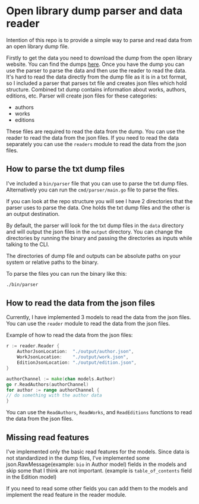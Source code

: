 # Open library dump parser and data reader

Intention of this repo is to provide a simple way to parse and read data from an open library dump file.

Firstly to get the data you need to download the dump from the open library website. You can find the
dumps [here](https://openlibrary.org/developers/dumps).
Once you have the dump you can use the parser to parse the data and then use the reader to read the data.
It's hard to read the data directly from the dump file as it is in a txt format, so I included a parser that parses txt
file and creates json files which hold structure.
Combined txt dump contains information about works, authors, editions, etc.
Parser will create json files for these categories:

- authors
- works
- editions

These files are required to read the data from the dump.
You can use the reader to read the data from the json files.
If you need to read the data separately you can use the `readers` module to read the data from the json files.

## How to parse the txt dump files

I've included a `bin/parser` file that you can use to parse the txt dump files.
Alternatively you can run the `cmd/parser/main.go` file to parse the files.

If you can look at the repo structure you will see I have 2 directories that the parser uses to parse the data.
One holds the txt dump files and the other is an output destination.

By default, the parser will look for the txt dump files in the `data` directory and will output the json files in
the `output` directory.
You can change the directories by running the binary and passing the directories as inputs while talking to the CLI.

The directories of dump file and outputs can be absolute paths on your system or relative paths to the binary.

To parse the files you can run the binary like this:

```bash
./bin/parser
```

## How to read the data from the json files

Currently, I have implemented 3 models to read the data from the json files.
You can use the `reader` module to read the data from the json files.

Example of how to read the data from the json files:

```go
r := reader.Reader {
    AuthorJsonLocation:  "./output/author.json",
    WorkJsonLocation:    "./output/work.json",
    EditionJsonLocation: "./output/edition.json",
}

authorChannel := make(chan models.Author)
go r.ReadAuthors(authorChannel)
for author := range authorChannel {
// do something with the author data
}
```

You can use the `ReadAuthors`, `ReadWorks`, and `ReadEditions` functions to read the data from the json files.

## Missing read features

I've implemented only the basic read features for the models.
Since data is not standardized in the dump files, I've implemented some json.RawMessage(example: `bio` in Author model)
fields in the models and skip some that I think are not important. (example is `table_of_contents` field in the Edition
model)

If you need to read some other fields you can add them to the models and implement the read feature in the reader
module.
